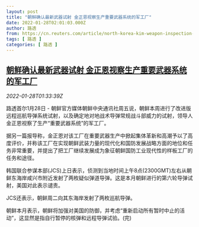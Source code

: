 ```yaml
---
layout: post
title: "朝鲜确认最新武器试射 金正恩视察生产重要武器系统的军工厂"
date: 2022-01-28T02:01:03.000Z
author: 路透
from: https://cn.reuters.com/article/north-korea-kim-weapon-inspection-0128-idCNKBS2K204E
tags: [ 路透 ]
categories: [ 路透 ]
---
```

<!--1643335263000-->
[朝鲜确认最新武器试射 金正恩视察生产重要武器系统的军工厂](https://cn.reuters.com/article/north-korea-kim-weapon-inspection-0128-idCNKBS2K204E)
------

<div>
<div><i>2022-01-28T01:33:39Z</i></div><p>路透首尔1月28日 - 朝鲜官方媒体朝鲜中央通讯社周五说，朝鲜本周进行了改进版远程巡航导弹系统试射，以及确定地对地战术导弹常规战斗部威力的试射，领导人金正恩视察了生产“重要武器系统”的军工厂。</p><p>据另一篇报导称，金正恩对该工厂在重要武器生产中掀起集体革新和高潮予以了高度评价，并称该工厂在实现朝鲜武装力量的现代化和国防发展战略方面的地位和任务非常重要，并提出了把工厂继续发展成为象征朝鲜国防工业现代性的样板工厂的任务和途径。</p><p>韩国联合参谋本部(JCS)上日表示，侦测到当地时间上午8点(2300GMT)左右从朝鲜东海岸咸兴市附近发射了两枚疑似弹道导弹。这是本月朝鲜进行的第六轮导弹试射，美国对此表示谴责。</p><p>JCS还表示，朝鲜周二向其东海岸发射了两枚巡航导弹。</p><p>朝鲜本月表示，朝鲜将加强对美国的防御，并考虑“重新启动所有暂时中止的活动”，这显然是指自行暂停的核弹和远程导弹试验。(完)</p>
</div>
